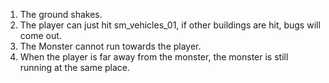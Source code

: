 1. The ground shakes.
2. The player can just hit sm_vehicles_01, if other buildings are hit, bugs will come out.
3. The Monster cannot run towards the player.
4. When the player is far away from the monster, the monster is still running at the same place.